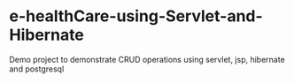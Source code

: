 # e-healthCare-using-Servlet-and-Hibernate
Demo project to demonstrate CRUD operations using servlet, jsp, hibernate and postgresql
